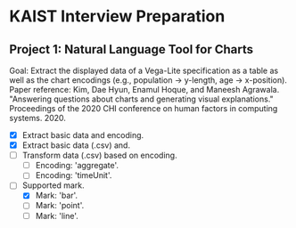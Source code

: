 # KAIST Interview Preparation
## Project 1: Natural Language Tool for Charts

Goal: Extract the displayed data of a Vega-Lite specification as a table as well as the chart encodings (e.g., population → y-length, age → x-position). 
Paper reference: Kim, Dae Hyun, Enamul Hoque, and Maneesh Agrawala. "Answering questions about charts and generating visual explanations." Proceedings of the 2020 CHI conference on human factors in computing systems. 2020. 

- [x] Extract basic data and encoding.
- [x] Extract basic data (.csv) and.
- [ ] Transform data (.csv) based on encoding.
    - [ ] Encoding: 'aggregate'.
    - [ ] Encoding: 'timeUnit'.
- [ ] Supported mark.
    - [x] Mark: 'bar'.
    - [ ] Mark: 'point'.
    - [ ] Mark: 'line'.